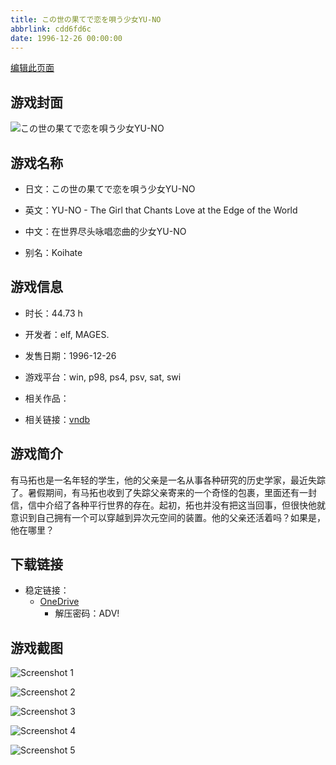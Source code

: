 ```yaml
---
title: この世の果てで恋を唄う少女YU-NO
abbrlink: cdd6fd6c
date: 1996-12-26 00:00:00
---
```

[编辑此页面](https://github.com/ACG-3/ADV3-source/blob/main/source/_posts/games/%E3%81%93%E3%81%AE%E4%B8%96%E3%81%AE%E6%9E%9C%E3%81%A6%E3%81%A7%E6%81%8B%E3%82%92%E5%94%84%E3%81%86%E5%B0%91%E5%A5%B3YU-NO.md)

## 游戏封面

![この世の果てで恋を唄う少女YU-NO](https://pan.timero.xyz/onedrive/img_lib_001/%E3%81%93%E3%81%AE%E4%B8%96%E3%81%AE%E6%9E%9C%E3%81%A6%E3%81%A7%E6%81%8B%E3%82%92%E5%94%84%E3%81%86%E5%B0%91%E5%A5%B3YU-NO_cover.avif)


## 游戏名称

- 日文：この世の果てで恋を唄う少女YU-NO
- 英文：YU-NO - The Girl that Chants Love at the Edge of the World
- 中文：在世界尽头咏唱恋曲的少女YU-NO

- 别名：Koihate


## 游戏信息

- 时长：44.73 h
- 开发者：elf, MAGES.
- 发售日期：1996-12-26
- 游戏平台：win, p98, ps4, psv, sat, swi
- 相关作品：

- 相关链接：[vndb](https://vndb.org/v1377)


## 游戏简介

有马拓也是一名年轻的学生，他的父亲是一名从事各种研究的历史学家，最近失踪了。暑假期间，有马拓也收到了失踪父亲寄来的一个奇怪的包裹，里面还有一封信，信中介绍了各种平行世界的存在。起初，拓也并没有把这当回事，但很快他就意识到自己拥有一个可以穿越到异次元空间的装置。他的父亲还活着吗？如果是，他在哪里？




## 下载链接

- 稳定链接：
    - [OneDrive](https://pan.timero.xyz/onedrive/adv_lib_001/%E3%81%93%E3%81%AE%E4%B8%96%E3%81%AE%E6%9E%9C%E3%81%A6%E3%81%A7%E6%81%8B%E3%82%92%E5%94%84%E3%81%86%E5%B0%91%E5%A5%B3YU-NO)
        - 解压密码：ADV!



## 游戏截图


![Screenshot 1](https://pan.timero.xyz/onedrive/img_lib_001/%E3%81%93%E3%81%AE%E4%B8%96%E3%81%AE%E6%9E%9C%E3%81%A6%E3%81%A7%E6%81%8B%E3%82%92%E5%94%84%E3%81%86%E5%B0%91%E5%A5%B3YU-NO_Screenshot_1.avif)

![Screenshot 2](https://pan.timero.xyz/onedrive/img_lib_001/%E3%81%93%E3%81%AE%E4%B8%96%E3%81%AE%E6%9E%9C%E3%81%A6%E3%81%A7%E6%81%8B%E3%82%92%E5%94%84%E3%81%86%E5%B0%91%E5%A5%B3YU-NO_Screenshot_2.avif)

![Screenshot 3](https://pan.timero.xyz/onedrive/img_lib_001/%E3%81%93%E3%81%AE%E4%B8%96%E3%81%AE%E6%9E%9C%E3%81%A6%E3%81%A7%E6%81%8B%E3%82%92%E5%94%84%E3%81%86%E5%B0%91%E5%A5%B3YU-NO_Screenshot_3.avif)

![Screenshot 4](https://pan.timero.xyz/onedrive/img_lib_001/%E3%81%93%E3%81%AE%E4%B8%96%E3%81%AE%E6%9E%9C%E3%81%A6%E3%81%A7%E6%81%8B%E3%82%92%E5%94%84%E3%81%86%E5%B0%91%E5%A5%B3YU-NO_Screenshot_4.avif)

![Screenshot 5](https://pan.timero.xyz/onedrive/img_lib_001/%E3%81%93%E3%81%AE%E4%B8%96%E3%81%AE%E6%9E%9C%E3%81%A6%E3%81%A7%E6%81%8B%E3%82%92%E5%94%84%E3%81%86%E5%B0%91%E5%A5%B3YU-NO_Screenshot_5.avif)

